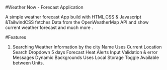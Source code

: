 #Weather Now - Forecast Application 

A simple weather forecast App build with HTML,CSS & Javascript &TailwindCSS
fetches Data from the OpenWeatherMap API and show current weather forecast and much more .

#Features 
1) Searching Weather Information by the city Name
Uses Current Location
Search Dropdown 
5 days Forecast 
Heat Alerts 
Input Validation & error Messages
Dynamic Backgrounds
Uses Local Storage
Toggle Available between Units. 





